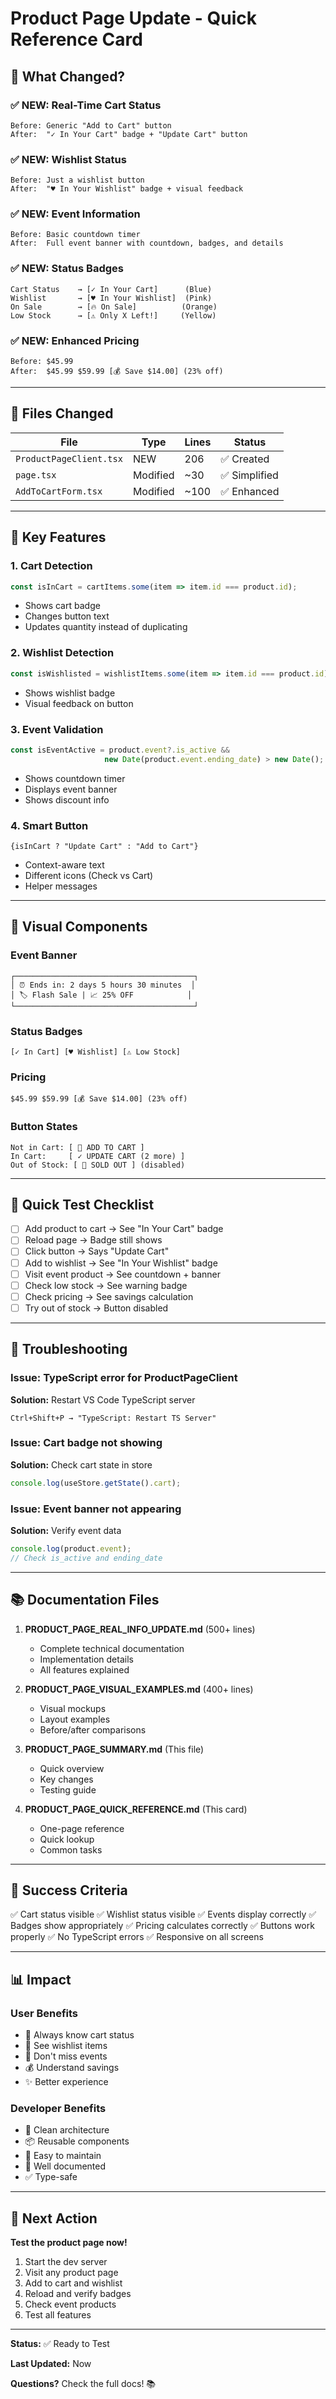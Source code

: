 # Product Page Update - Quick Reference Card

## 🎯 What Changed?

### ✅ NEW: Real-Time Cart Status
```
Before: Generic "Add to Cart" button
After:  "✓ In Your Cart" badge + "Update Cart" button
```

### ✅ NEW: Wishlist Status
```
Before: Just a wishlist button
After:  "♥ In Your Wishlist" badge + visual feedback
```

### ✅ NEW: Event Information
```
Before: Basic countdown timer
After:  Full event banner with countdown, badges, and details
```

### ✅ NEW: Status Badges
```
Cart Status    → [✓ In Your Cart]      (Blue)
Wishlist       → [♥ In Your Wishlist]  (Pink)
On Sale        → [🔥 On Sale]          (Orange)
Low Stock      → [⚠️ Only X Left!]     (Yellow)
```

### ✅ NEW: Enhanced Pricing
```
Before: $45.99
After:  $45.99 $59.99 [💰 Save $14.00] (23% off)
```

---

## 📁 Files Changed

| File | Type | Lines | Status |
|------|------|-------|--------|
| `ProductPageClient.tsx` | NEW | 206 | ✅ Created |
| `page.tsx` | Modified | ~30 | ✅ Simplified |
| `AddToCartForm.tsx` | Modified | ~100 | ✅ Enhanced |

---

## 🔧 Key Features

### 1. Cart Detection
```typescript
const isInCart = cartItems.some(item => item.id === product.id);
```
- Shows cart badge
- Changes button text
- Updates quantity instead of duplicating

### 2. Wishlist Detection
```typescript
const isWishlisted = wishlistItems.some(item => item.id === product.id);
```
- Shows wishlist badge
- Visual feedback on button

### 3. Event Validation
```typescript
const isEventActive = product.event?.is_active && 
                     new Date(product.event.ending_date) > new Date();
```
- Shows countdown timer
- Displays event banner
- Shows discount info

### 4. Smart Button
```tsx
{isInCart ? "Update Cart" : "Add to Cart"}
```
- Context-aware text
- Different icons (Check vs Cart)
- Helper messages

---

## 🎨 Visual Components

### Event Banner
```
┌────────────────────────────────────────┐
│ ⏰ Ends in: 2 days 5 hours 30 minutes  │
│ 🏷️ Flash Sale | 📈 25% OFF            │
└────────────────────────────────────────┘
```

### Status Badges
```
[✓ In Cart] [♥ Wishlist] [⚠️ Low Stock]
```

### Pricing
```
$45.99 $59.99 [💰 Save $14.00] (23% off)
```

### Button States
```
Not in Cart: [ 🛒 ADD TO CART ]
In Cart:     [ ✓ UPDATE CART (2 more) ]
Out of Stock: [ 🛒 SOLD OUT ] (disabled)
```

---

## 🧪 Quick Test Checklist

- [ ] Add product to cart → See "In Your Cart" badge
- [ ] Reload page → Badge still shows
- [ ] Click button → Says "Update Cart"
- [ ] Add to wishlist → See "In Your Wishlist" badge
- [ ] Visit event product → See countdown + banner
- [ ] Check low stock → See warning badge
- [ ] Check pricing → See savings calculation
- [ ] Try out of stock → Button disabled

---

## 🐛 Troubleshooting

### Issue: TypeScript error for ProductPageClient
**Solution:** Restart VS Code TypeScript server
```
Ctrl+Shift+P → "TypeScript: Restart TS Server"
```

### Issue: Cart badge not showing
**Solution:** Check cart state in store
```typescript
console.log(useStore.getState().cart);
```

### Issue: Event banner not appearing
**Solution:** Verify event data
```typescript
console.log(product.event);
// Check is_active and ending_date
```

---

## 📚 Documentation Files

1. **PRODUCT_PAGE_REAL_INFO_UPDATE.md** (500+ lines)
   - Complete technical documentation
   - Implementation details
   - All features explained

2. **PRODUCT_PAGE_VISUAL_EXAMPLES.md** (400+ lines)
   - Visual mockups
   - Layout examples
   - Before/after comparisons

3. **PRODUCT_PAGE_SUMMARY.md** (This file)
   - Quick overview
   - Key changes
   - Testing guide

4. **PRODUCT_PAGE_QUICK_REFERENCE.md** (This card)
   - One-page reference
   - Quick lookup
   - Common tasks

---

## 🎯 Success Criteria

✅ Cart status visible
✅ Wishlist status visible
✅ Events display correctly
✅ Badges show appropriately
✅ Pricing calculates correctly
✅ Buttons work properly
✅ No TypeScript errors
✅ Responsive on all screens

---

## 📊 Impact

### User Benefits
- 🎯 Always know cart status
- 💝 See wishlist items
- 🎉 Don't miss events
- 💰 Understand savings
- ✨ Better experience

### Developer Benefits
- 🔧 Clean architecture
- 📦 Reusable components
- 🎨 Easy to maintain
- 📝 Well documented
- ✅ Type-safe

---

## 🚀 Next Action

**Test the product page now!**

1. Start the dev server
2. Visit any product page
3. Add to cart and wishlist
4. Reload and verify badges
5. Check event products
6. Test all features

---

**Status:** ✅ Ready to Test

**Last Updated:** Now

**Questions?** Check the full docs! 📚
